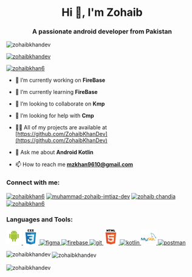 <h1 align="center">Hi 👋, I'm Zohaib</h1>
<h3 align="center">A passionate android developer from Pakistan</h3>

<p align="left"> <img src="https://komarev.com/ghpvc/?username=zohaibkhandev&label=Profile%20views&color=0e75b6&style=flat" alt="zohaibkhandev" /> </p>

<p align="left"> <a href="https://github.com/ryo-ma/github-profile-trophy"><img src="https://github-profile-trophy.vercel.app/?username=zohaibkhandev" alt="zohaibkhandev" /></a> </p>

<p align="left"> <a href="https://twitter.com/zohaibkhan6" target="blank"><img src="https://img.shields.io/twitter/follow/zohaibkhan6?logo=twitter&style=for-the-badge" alt="zohaibkhan6" /></a> </p>

- 🔭 I’m currently working on **FireBase**

- 🌱 I’m currently learning **FireBase**

- 👯 I’m looking to collaborate on **Kmp**

- 🤝 I’m looking for help with **Cmp**

- 👨‍💻 All of my projects are available at [https://github.com/ZohaibKhanDev](https://github.com/ZohaibKhanDev)

- 💬 Ask me about **Android Kotlin**

- 📫 How to reach me **mzkhan9610@gmail.com**

<h3 align="left">Connect with me:</h3>
<p align="left">
<a href="https://twitter.com/zohaibkhan6" target="blank"><img align="center" src="https://raw.githubusercontent.com/rahuldkjain/github-profile-readme-generator/master/src/images/icons/Social/twitter.svg" alt="zohaibkhan6" height="30" width="40" /></a>
<a href="https://linkedin.com/in/muhammad-zohaib-imtiaz-dev" target="blank"><img align="center" src="https://raw.githubusercontent.com/rahuldkjain/github-profile-readme-generator/master/src/images/icons/Social/linked-in-alt.svg" alt="muhammad-zohaib-imtiaz-dev" height="30" width="40" /></a>
<a href="https://fb.com/zohaib chandia" target="blank"><img align="center" src="https://raw.githubusercontent.com/rahuldkjain/github-profile-readme-generator/master/src/images/icons/Social/facebook.svg" alt="zohaib chandia" height="30" width="40" /></a>
<a href="https://instagram.com/zohaibkhan6" target="blank"><img align="center" src="https://raw.githubusercontent.com/rahuldkjain/github-profile-readme-generator/master/src/images/icons/Social/instagram.svg" alt="zohaibkhan6" height="30" width="40" /></a>
</p>

<h3 align="left">Languages and Tools:</h3>
<p align="left"> <a href="https://developer.android.com" target="_blank" rel="noreferrer"> <img src="https://raw.githubusercontent.com/devicons/devicon/master/icons/android/android-original-wordmark.svg" alt="android" width="40" height="40"/> </a> <a href="https://www.w3schools.com/css/" target="_blank" rel="noreferrer"> <img src="https://raw.githubusercontent.com/devicons/devicon/master/icons/css3/css3-original-wordmark.svg" alt="css3" width="40" height="40"/> </a> <a href="https://www.figma.com/" target="_blank" rel="noreferrer"> <img src="https://www.vectorlogo.zone/logos/figma/figma-icon.svg" alt="figma" width="40" height="40"/> </a> <a href="https://firebase.google.com/" target="_blank" rel="noreferrer"> <img src="https://www.vectorlogo.zone/logos/firebase/firebase-icon.svg" alt="firebase" width="40" height="40"/> </a> <a href="https://git-scm.com/" target="_blank" rel="noreferrer"> <img src="https://www.vectorlogo.zone/logos/git-scm/git-scm-icon.svg" alt="git" width="40" height="40"/> </a> <a href="https://www.w3.org/html/" target="_blank" rel="noreferrer"> <img src="https://raw.githubusercontent.com/devicons/devicon/master/icons/html5/html5-original-wordmark.svg" alt="html5" width="40" height="40"/> </a> <a href="https://kotlinlang.org" target="_blank" rel="noreferrer"> <img src="https://www.vectorlogo.zone/logos/kotlinlang/kotlinlang-icon.svg" alt="kotlin" width="40" height="40"/> </a> <a href="https://www.mysql.com/" target="_blank" rel="noreferrer"> <img src="https://raw.githubusercontent.com/devicons/devicon/master/icons/mysql/mysql-original-wordmark.svg" alt="mysql" width="40" height="40"/> </a> <a href="https://postman.com" target="_blank" rel="noreferrer"> <img src="https://www.vectorlogo.zone/logos/getpostman/getpostman-icon.svg" alt="postman" width="40" height="40"/> </a> </p>

<p><img align="left" src="https://github-readme-stats.vercel.app/api/top-langs?username=zohaibkhandev&show_icons=true&locale=en&layout=compact" alt="zohaibkhandev" /></p>

<p>&nbsp;<img align="center" src="https://github-readme-stats.vercel.app/api?username=zohaibkhandev&show_icons=true&locale=en" alt="zohaibkhandev" /></p>

<p><img align="center" src="https://github-readme-streak-stats.herokuapp.com/?user=zohaibkhandev&" alt="zohaibkhandev" /></p>
